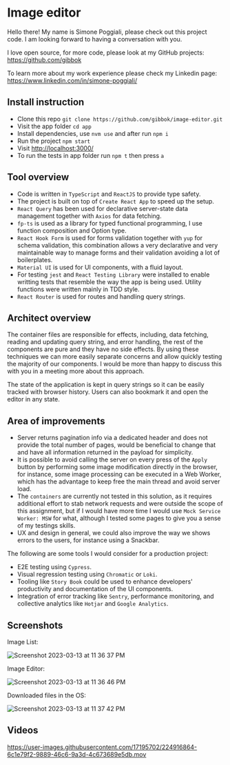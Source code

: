 # Image editor

Hello there! My name is Simone Poggiali, please check out this project code. I am looking forward to having a conversation with you.

I love open source, for more code, please look at my GitHub projects: <https://github.com/gibbok>

To learn more about my work experience please check my Linkedin page: <https://www.linkedin.com/in/simone-poggiali/>

## Install instruction

- Clone this repo `git clone https://github.com/gibbok/image-editor.git`
- Visit the app folder `cd app`
- Install dependencies, use `nvm use` and after run `npm i`
- Run the project `npm start`
- Visit <http://localhost:3000/>
- To run the tests in app folder run `npm t` then press `a`

## Tool overview

- Code is written in `TypeScript` and `ReactJS` to provide type safety.
- The project is built on top of `Create React App` to speed up the setup.
- `React Query` has been used for declarative server-state data management together with `Axios` for data fetching.
- `fp-ts` is used as a library for typed functional programming, I use function composition and Option type.
- `React Hook Form` is used for forms validation together with `yup` for schema validation, this combination allows a very declarative and very maintainable way to manage forms and their validation avoiding a lot of boilerplates.
- `Material UI` is used for UI components, with a fluid layout.
- For testing `jest` and `React Testing Library` were installed to enable writting tests that resemble the way the app is being used. Utility functions were written mainly in TDD style.
- `React Router` is used for routes and handling query strings.

## Architect overview

The container files are responsible for effects, including, data fetching, reading and updating query string, and error handling, the rest of the components are pure and they have no side effects. By using these techniques we can more easily separate concerns and allow quickly testing the majority of our components. I would be more than happy to discuss this with you in a meeting more about this approach.

The state of the application is kept in query strings so it can be easily tracked with browser history. Users can also bookmark it and open the editor in any state.

## Area of improvements

- Server returns pagination info via a dedicated header and does not provide the total number of pages, would be beneficial to change that and have all information returned in the payload for simplicity.
- It is possible to avoid calling the server on every press of the `Apply` button by performing some image modification directly in the browser, for instance, some image processing can be executed in a Web Worker, which has the advantage to keep free the main thread and avoid server load.
- The `containers` are currently not tested in this solution, as it requires additional effort to stab network requests and were outside the scope of this assignment, but if I would have more time I would use `Mock Service Worker: MSW` for what, although I tested some pages to give you a sense of my testings skills.
- UX and design in general, we could also improve the way we shows errors to the users, for instance using a Snackbar.

The following are some tools I would consider for a production project:

- E2E testing using `Cypress`.
- Visual regression testing using `Chromatic` or `Loki`.
- Tooling like `Story Book` could be used to enhance developers' productivity and documentation of the UI components.
- Integration of error tracking like `Sentry`, performance monitoring, and collective analytics like `Hotjar` and `Google Analytics`.

## Screenshots

Image List:

![Screenshot 2023-03-13 at 11 36 37 PM](https://user-images.githubusercontent.com/17195702/224848085-4510d4ef-b467-4d6d-bc9a-dd052016fe2d.png)

Image Editor:

![Screenshot 2023-03-13 at 11 36 46 PM](https://user-images.githubusercontent.com/17195702/224848106-a4fa3172-0857-4eed-97e7-cff617aff9c5.png)

Downloaded files in the OS:

![Screenshot 2023-03-13 at 11 37 42 PM](https://user-images.githubusercontent.com/17195702/224848113-65c09758-3288-4bf3-9c62-79b605f6a929.png)

## Videos

https://user-images.githubusercontent.com/17195702/224916864-6c1e79f2-9889-46c6-9a3d-4c673689e5db.mov
